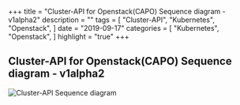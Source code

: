 +++
title = "Cluster-API for Openstack(CAPO) Sequence diagram - v1alpha2"
description = ""
tags = [
    "Cluster-API",
    "Kubernetes",
    "Openstack",
]
date = "2019-09-17"
categories = [
    "Kubernetes",
    "Openstack",
]
highlight = "true"
+++
## Cluster-API for Openstack(CAPO) Sequence diagram - v1alpha2 
![Cluster-API Sequence diagram](/images/cluster-api-diagram.png)
